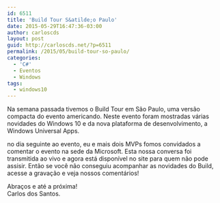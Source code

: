 ```yaml
---
id: 6511
title: 'Build Tour S&atilde;o Paulo'
date: 2015-05-29T16:47:36-03:00
author: carloscds
layout: post
guid: http://carloscds.net/?p=6511
permalink: /2015/05/build-tour-so-paulo/
categories:
  - 'C#'
  - Eventos
  - Windows
tags:
  - windows10
---
```

Na semana passada tivemos o Build Tour em São Paulo, uma versão compacta do evento americando. Neste evento foram mostradas várias novidades do Windows 10 e da nova plataforma de desenvolvimento, a Windows Universal Apps.

no dia seguinte ao evento, eu e mais dois MVPs fomos convidados a comentar o evento na sede da Microsoft. Esta nossa conversa foi transmitida ao vivo e agora está disponível no site para quem não pode assisir. Então se você não conseguiu acompanhar as novidades do Build, acesse a gravação e veja nossos comentários!



Abraços e até a próxima!  
Carlos dos Santos.